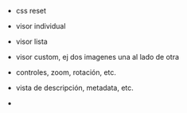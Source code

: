 - css reset

- visor individual
- visor lista
- visor custom, ej dos imagenes una al lado de otra
- controles, zoom, rotación, etc.
- vista de descripción, metadata, etc.
-
